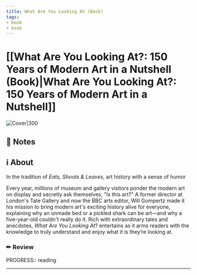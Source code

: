 ```yaml
---
title: What Are You Looking At (Book)
tags: 
- book
- book
---
```






# [[What Are You Looking At?: 150 Years of Modern Art in a Nutshell (Book)|What Are You Looking At?: 150 Years of Modern Art in a Nutshell]]



![Cover|300](https://images-na.ssl-images-amazon.com/images/I/61XszgtCjqL._SX323_BO1,204,203,200_.jpg)



## 📝 Notes







## ℹ️ About



In the tradition of _Eats, Shoots & Leaves_, art history with a sense of humor  

  

Every year, millions of museum and gallery visitors ponder the modern art on display and secretly ask themselves, "Is this art?" A former director at London's Tate Gallery and now the BBC arts editor, Will Gompertz made it his mission to bring modern art's exciting history alive for everyone, explaining why an unmade bed or a pickled shark can be art—and why a five-year-old couldn't really do it. Rich with extraordinary tales and anecdotes, _What Are You Looking At_? entertains as it arms readers with the knowledge to truly understand and enjoy what it is they’re looking at.



### ✏ Review



PROGRESS:: reading



---
